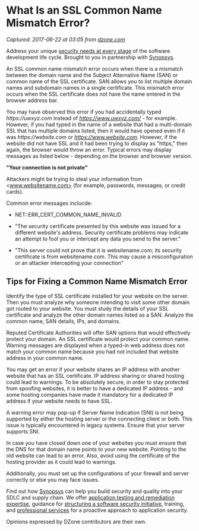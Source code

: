 # What Is an SSL Common Name Mismatch Error?

_Captured: 2017-06-22 at 03:05 from [dzone.com](https://dzone.com/articles/how-to-fix-ssl-common-name-mismatch-error?edition=305124&utm_source=Daily%20Digest&utm_medium=email&utm_campaign=dd%202017-06-21)_

Address your unique [security needs at every stage](https://dzone.com/go?i=216224&u=https%3A%2F%2Fwww.synopsys.com%2Fsoftware-integrity.html%3Fcmp%3DDZone-SIG-pre) of the software development life cycle. Brought to you in partnership with [Synopsys](https://dzone.com/go?i=216224&u=https%3A%2F%2Fwww.synopsys.com%2Fsoftware-integrity.html%3Fcmp%3DDZone-SIG-pre).

An SSL common name mismatch error occurs when there is a mismatch between the domain name and the Subject Alternative Name (SAN) or common name of the SSL certificate. SAN allows you to list multiple domain names and subdomain names in a single certificate. This mismatch error occurs when the SSL certificate does not have the name entered in the browser address bar.

You may have observed this error if you had accidentally typed _https://uwxyz.com_ instead of _https://www.uwxyz.com/_ \- for example. However, if you had typed in the name of a website that had a multi-domain SSL that has multiple domains listed, then it would have opened even if it was _https://website.com_ or _https://www.website.com_. However, if the website did not have SSL and it had been trying to display as "https," then again, the browser would throw an error. Typical errors may display messages as listed below - depending on the browser and browser version.

**"Your connection is not private"**

Attackers might be trying to steal your information from <www.websitename.com> (for example, passwords, messages, or credit cards).

Common error messages inclucde:

  * NET::ERR_CERT_COMMON_NAME_INVALID

  * "The security certificate presented by this website was issued for a different website's address. Security certificate problems may indicate an attempt to fool you or intercept any data you send to the server."

  * "This server could not prove that it is websitename.com; its security certificate is from websitename.com. This may cause a misconfiguration or an attacker intercepting your connection"

## **Tips for Fixing a Common Name Mismatch Error**

Identify the type of SSL certificate installed for your website on the server. Then you must analyze why someone intending to visit some other domain got routed to your website. You must study the details of your SSL certificate and analyze the other domain names listed as a SAN. Analyze the common name, SAN details, IPs, and domains.

Reputed Certificate Authorities will offer SAN options that would effectively protect your domain. An SSL certificate would protect your common name. Warning messages are displayed when a typed-in web address does not match your common name because you had not included that website address in your common name.

You may get an error if your website shares an IP address with another website that has an SSL certificate. IP address sharing or shared hosting could lead to warnings. To be absolutely secure, in order to stay protected from spoofing websites, it is better to have a dedicated IP address - and some hosting companies have made it mandatory for a dedicated IP address if your website needs to have SSL.

A warning error may pop-up if Server Name Indication (SNI) is not being supported by either the hosting server or the connecting client or both. This issue is typically encountered in legacy systems. Ensure that your server supports SNI.

In case you have closed down one of your websites you must ensure that the DNS for that domain name points to your new website. Pointing to the old website can lead to an error. Also, avoid using the certificate of the hosting provider as it could lead to warnings.

Additionally, you must set up the configurations of your firewall and server correctly or else you may face issues.

Find out how [Synopsys](https://dzone.com/go?i=216225&u=https%3A%2F%2Fwww.synopsys.com%2Fsoftware-integrity.html%3Fcmp%3Ddzone-sig-post) can help you build security and quality into your SDLC and supply chain. We offer [application testing and remediation expertise](https://dzone.com/go?i=216225&u=https%3A%2F%2Fwww.synopsys.com%2Fsoftware-integrity%2Fsecurity-testing.html%3Fcmp%3Ddzone-sig-post), guidance for [structuring a software security initiative](https://dzone.com/go?i=216225&u=https%3A%2F%2Fwww.synopsys.com%2Fsoftware-integrity%2Fsoftware-security-strategy.html%3Fcmp%3Ddzone-sig-post), training, and [professional services](https://dzone.com/go?i=216225&u=https%3A%2F%2Fwww.synopsys.com%2Fsoftware-integrity%2Fsoftware-security-services.html%3Fcmp%3Ddzone-sig-post) for a proactive approach to application security.

Opinions expressed by DZone contributors are their own.
